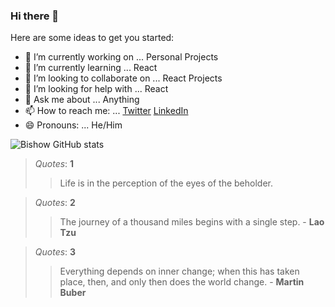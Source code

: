 ### Hi there 👋

<!--
**Bishow-Thapa/Bishow-Thapa** is a ✨ _special_ ✨ repository because its `README.md` (this file) appears on your GitHub profile.
-->

Here are some ideas to get you started:

- 🔭 I’m currently working on ... Personal Projects
- 🌱 I’m currently learning ... React
- 👯 I’m looking to collaborate on ... React Projects
- 🤔 I’m looking for help with ... React
- 💬 Ask me about ... Anything
- 📫 How to reach me: ... [Twitter](https://twitter.com/BishowThapa12) [LinkedIn](https://www.linkedin.com/in/bishowthapa/)
- 😄 Pronouns: ... He/Him

![Bishow GitHub stats](https://github-readme-stats.vercel.app/api?username=Bishow-Thapa&show_icons=true&bg_color=000000&text_color=9f9f9f)

<!--
![Top Langs](https://github-readme-stats.vercel.app/api/top-langs/?username=Bishow-Thapa&bg_color=000000&text_color=9f9f9f)
-->

<!---
![https://www.buymeacoffee.com/itsmebishow](https://cdn.buymeacoffee.com/buttons/v2/default-yellow.png)
-->

> *Quotes*: **1**
>
>> Life is in the perception of the eyes of the beholder.

> *Quotes*: **2**
> 
>> The journey of a thousand miles begins with a single step. - **Lao Tzu**

> *Quotes*: **3**
> 
>> Everything depends on inner change; when this has taken place, then, and only then does the world change. - **Martin Buber**
